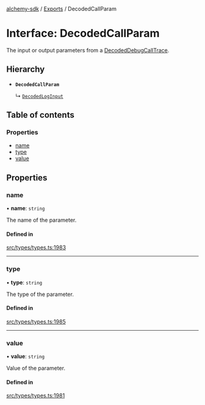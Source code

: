 [alchemy-sdk](../README.md) / [Exports](../modules.md) / DecodedCallParam

# Interface: DecodedCallParam

The input or output parameters from a [DecodedDebugCallTrace](DecodedDebugCallTrace.md).

## Hierarchy

- **`DecodedCallParam`**

  ↳ [`DecodedLogInput`](DecodedLogInput.md)

## Table of contents

### Properties

- [name](DecodedCallParam.md#name)
- [type](DecodedCallParam.md#type)
- [value](DecodedCallParam.md#value)

## Properties

### name

• **name**: `string`

The name of the parameter.

#### Defined in

[src/types/types.ts:1983](https://github.com/alchemyplatform/alchemy-sdk-js/blob/85196e8/src/types/types.ts#L1983)

___

### type

• **type**: `string`

The type of the parameter.

#### Defined in

[src/types/types.ts:1985](https://github.com/alchemyplatform/alchemy-sdk-js/blob/85196e8/src/types/types.ts#L1985)

___

### value

• **value**: `string`

Value of the parameter.

#### Defined in

[src/types/types.ts:1981](https://github.com/alchemyplatform/alchemy-sdk-js/blob/85196e8/src/types/types.ts#L1981)
